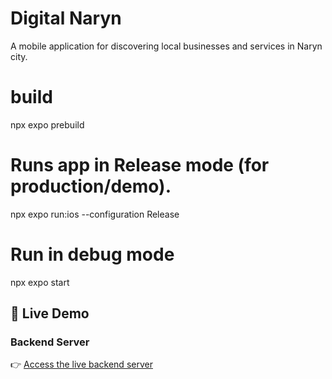 # Digital Naryn

A mobile application for discovering local businesses and services in Naryn city.

# build
npx expo prebuild

# Runs app in Release mode (for production/demo).
npx expo run:ios --configuration Release

# Run in debug mode
npx expo start 



## 🚀 Live Demo

### Backend Server

👉 [Access the live backend server](http://157.230.109.162:8000/)
